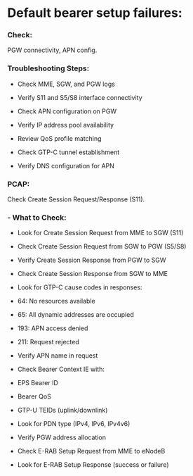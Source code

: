 # Default bearer setup failures: 

### Check: 
PGW connectivity, APN config. 

### Troubleshooting Steps: 

- Check MME, SGW, and PGW logs 

- Verify S11 and S5/S8 interface connectivity 

- Check APN configuration on PGW 

- Verify IP address pool availability 

- Review QoS profile matching 

- Check GTP-C tunnel establishment 

- Verify DNS configuration for APN 

### PCAP: 
Check Create Session Request/Response (S11). 

### - What to Check: 

- Look for Create Session Request from MME to SGW (S11) 

- Check Create Session Request from SGW to PGW (S5/S8) 

- Verify Create Session Response from PGW to SGW 

- Check Create Session Response from SGW to MME 

- Look for GTP-C cause codes in responses: 

- 64: No resources available 

- 65: All dynamic addresses are occupied 

- 193: APN access denied 

- 211: Request rejected 

- Verify APN name in request 

- Check Bearer Context IE with: 

- EPS Bearer ID 

- Bearer QoS 

- GTP-U TEIDs (uplink/downlink) 

- Look for PDN type (IPv4, IPv6, IPv4v6) 

- Verify PGW address allocation 

- Check E-RAB Setup Request from MME to eNodeB 

- Look for E-RAB Setup Response (success or failure) 